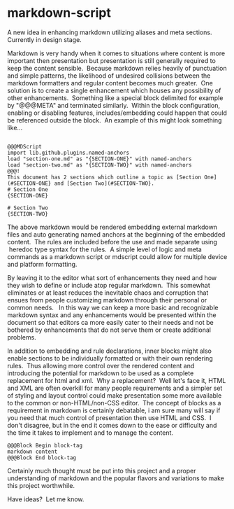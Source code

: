 # markdown-script

A new idea in enhancing markdown utilizing aliases and meta sections. Currently in design stage.

Markdown is very handy when it comes to situations where content is more important then presentation but presentation is still generally required to keep the content sensible.  Because markdown relies heavily of punctuation and simple patterns, the likelihood of undesired collisions between the markdown formatters and regular content becomes much greater.  One solution is to create a single enhancement which houses any possibility of other enhancements.  Something like a special block delimited for example by "@@@META" and terminated similarly.  Within the block configuration, enabling or disabling features, includes/embedding could happen that could be referenced outside the block.  An example of this might look something like...

```

@@@MDScript
import lib.github.plugins.named-anchors
load "section-one.md" as "{SECTION-ONE}" with named-anchors
load "section-two.md" as "{SECTION-TWO}" with named-anchors
@@@!
This document has 2 sections which outline a topic as [Section One](#SECTION-ONE} and [Section Two](#SECTION-TWO}.
# Section One
{SECTION-ONE}

# Section Two
{SECTION-TWO}
```

The above markdown would be rendered embedding external markdown files and auto generating named anchors at the beginning of the embedded content.  The rules are included before the use and made separate using  heredoc type syntax for the rules.  A simple level of logic and meta commands as a markdown script or mdscript could allow for multiple device and platform formatting. 

By leaving it to the editor what sort of enhancements they need and how they wish to define or include atop regular markdown.  This somewhat eliminates or at least reduces the inevitable chaos and corruption that ensues from people customizing markdown through their personal or common needs.   In this way we can keep a more basic and recognizable markdown syntax and any enhancements would be presented within the document so that editors ca more easily cater to their needs and not be bothered by enhancements that do not serve them or create additional problems.

In addition to embedding and rule declarations, inner blocks might also enable sections to be individually formatted or with their own rendering rules.  Thus allowing more control over the rendered content and introducing the potential for markdown to be used as a complete replacement for html and xml.  Why a replacement?  Well let's face it, HTML and XML are often overkill for many people requirements and a simpler set of styling and layout control could make presentation some more available to the common or non-HTML/non-CSS editor.  The concept of blocks as a requirement in markdown is certainly debatable, i am sure many will say if you need that much control of presentation then use HTML and CSS.  I don't disagree, but in the end it comes down to the ease or difficulty and the time it takes to implement and to manage the content.

```
@@@Block Begin block-tag
markdown content
@@@Block End block-tag
```

Certainly much thought must be put into this project and a proper understanding of markdown and the popular flavors and variations to make this project worthwhile.

Have ideas?  Let me know.
